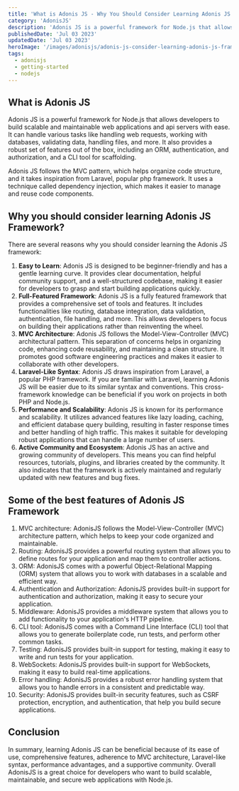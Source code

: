 ```yaml
---
title: 'What is Adonis JS - Why You Should Consider Learning Adonis JS Framework'
category: 'AdonisJS'
description: 'Adonis JS is a powerful framework for Node.js that allows developers to build scalable and maintainable web applications and api servers with ease.'
publishedDate: 'Jul 03 2023'
updatedDate: 'Jul 03 2023'
heroImage: '/images/adonisjs/adonis-js-consider-learning-adonis-js-framework.png'
tags:
  - adonisjs
  - getting-started
  - nodejs
---
```


## What is Adonis JS

Adonis JS is a powerful framework for Node.js that allows developers to build scalable and maintainable web applications and api servers with ease. It can handle various tasks like handling web requests, working with databases, validating data, handling files, and more. It also provides a robust set of features out of the box, including an ORM, authentication, and authorization, and a CLI tool for scaffolding.

Adonis JS follows the MVC pattern, which helps organize code structure, and it takes inspiration from Laravel, popular php framework. It uses a technique called dependency injection, which makes it easier to manage and reuse code components.

## Why you should consider learning Adonis JS Framework?

There are several reasons why you should consider learning the Adonis JS framework:

1. **Easy to Learn**: Adonis JS is designed to be beginner-friendly and has a gentle learning curve. It provides clear documentation, helpful community support, and a well-structured codebase, making it easier for developers to grasp and start building applications quickly.
2. **Full-Featured Framework**: Adonis JS is a fully featured framework that provides a comprehensive set of tools and features. It includes functionalities like routing, database integration, data validation, authentication, file handling, and more. This allows developers to focus on building their applications rather than reinventing the wheel.
3. **MVC Architecture**: Adonis JS follows the Model-View-Controller (MVC) architectural pattern. This separation of concerns helps in organizing code, enhancing code reusability, and maintaining a clean structure. It promotes good software engineering practices and makes it easier to collaborate with other developers.
4. **Laravel-Like Syntax**: Adonis JS draws inspiration from Laravel, a popular PHP framework. If you are familiar with Laravel, learning Adonis JS will be easier due to its similar syntax and conventions. This cross-framework knowledge can be beneficial if you work on projects in both PHP and Node.js.
5. **Performance and Scalability**: Adonis JS is known for its performance and scalability. It utilizes advanced features like lazy loading, caching, and efficient database query building, resulting in faster response times and better handling of high traffic. This makes it suitable for developing robust applications that can handle a large number of users.
6. **Active Community and Ecosystem**: Adonis JS has an active and growing community of developers. This means you can find helpful resources, tutorials, plugins, and libraries created by the community. It also indicates that the framework is actively maintained and regularly updated with new features and bug fixes.

## Some of the best features of Adonis JS Framework

1. MVC architecture: AdonisJS follows the Model-View-Controller (MVC) architecture pattern, which helps to keep your code organized and maintainable.
2. Routing: AdonisJS provides a powerful routing system that allows you to define routes for your application and map them to controller actions.
3. ORM: AdonisJS comes with a powerful Object-Relational Mapping (ORM) system that allows you to work with databases in a scalable and efficient way.
4. Authentication and Authorization: AdonisJS provides built-in support for authentication and authorization, making it easy to secure your application.
5. Middleware: AdonisJS provides a middleware system that allows you to add functionality to your application's HTTP pipeline.
6. CLI tool: AdonisJS comes with a Command Line Interface (CLI) tool that allows you to generate boilerplate code, run tests, and perform other common tasks.
7. Testing: AdonisJS provides built-in support for testing, making it easy to write and run tests for your application.
8. WebSockets: AdonisJS provides built-in support for WebSockets, making it easy to build real-time applications.
9. Error handling: AdonisJS provides a robust error handling system that allows you to handle errors in a consistent and predictable way.
10. Security: AdonisJS provides built-in security features, such as CSRF protection, encryption, and authentication, that help you build secure applications.

## **Conclusion**

In summary, learning Adonis JS can be beneficial because of its ease of use, comprehensive features, adherence to MVC architecture, Laravel-like syntax, performance advantages, and a supportive community. Overall AdonisJS is a great choice for developers who want to build scalable, maintainable, and secure web applications with Node.js.
